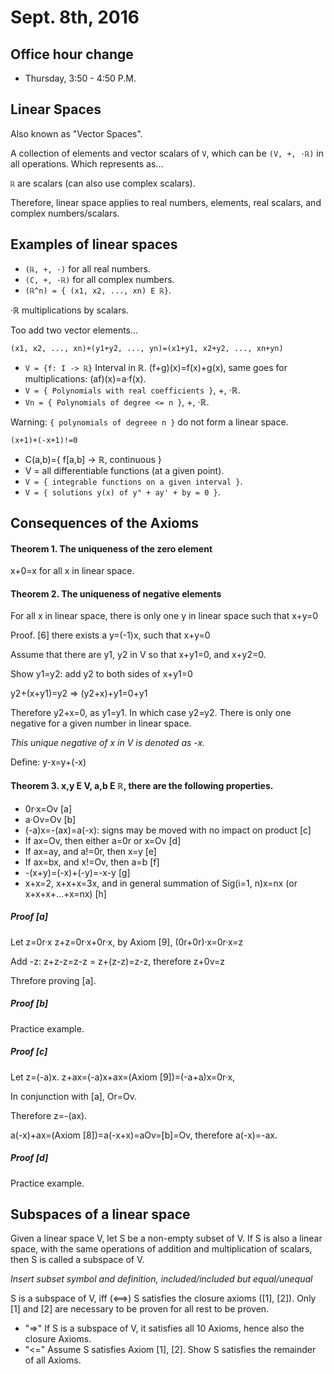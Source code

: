 Sept. 8th, 2016
===============

Office hour change
------------------

- Thursday, 3:50 - 4:50 P.M.

Linear Spaces
-------------

Also known as "Vector Spaces".

A collection of elements and vector scalars of `V`, which can be `(V, +, ·ℝ)` in all operations. Which represents as...

`ℝ` are scalars (can also use complex scalars).

Therefore, linear space applies to real numbers, elements, real scalars, and complex numbers/scalars.

Examples of linear spaces
-------------------------

- `(ℝ, +, ·)` for all real numbers.
- `(C, +, ·ℝ)` for all complex numbers.
- `(ℝ^n) = { (x1, x2, ..., xn) E ℝ}`.

·ℝ multiplications by scalars.

Too add two vector elements...

`(x1, x2, ..., xn)+(y1+y2, ..., yn)=(x1+y1, x2+y2, ..., xn+yn)`

- `V = {f: I -> ℝ}` Interval in ℝ. (f+g)(x)=f(x)+g(x), same goes for multiplications: (af)(x)=a·f(x).
- `V = { Polynomials with real coefficients }`, +, ·ℝ.
- `Vn = { Polynomials of degree <= n }`, +, ·ℝ.

Warning:
`{ polynomials of degreee n }` do not form a linear space.

`(x+1)+(-x+1)!=0`

- C(a,b)={ f[a,b] -> ℝ, continuous }
- V = all differentiable functions (at a given point).
- `V = { integrable functions on a given interval }`.
- `V = { solutions y(x) of y" + ay' + by = 0 }`.

Consequences of the Axioms
--------------------------

#### Theorem 1. The uniqueness of the zero element

x+0=x for all x in linear space.

#### Theorem 2. The uniqueness of negative elements

For all x in linear space, there is only one y in linear space such that x+y=0

Proof. [6] there exists a y=(-1)x, such that x+y=0

Assume that there are y1, y2 in V so that x+y1=0, and x+y2=0.

Show y1=y2: add y2 to both sides of x+y1=0

y2+(x+y1)=y2 => (y2+x)+y1=0+y1

Therefore y2+x=0, as y1=y1. In which case y2=y2. There is only one negative for a given number in linear space.

*This unique negative of x in V is denoted as -x.*

Define: y-x=y+(-x)

#### Theorem 3. x,y E V, a,b E ℝ, there are the following properties.

- 0r·x=Ov [a]
- a·Ov=Ov [b]
- (-a)x=-(ax)=a(-x): signs may be moved with no impact on product [c]
- If ax=Ov, then either a=0r or x=Ov [d]
- If ax=ay, and a!=0r, then x=y [e]
- If ax=bx, and x!=Ov, then a=b [f]
- -(x+y)=(-x)+(-y)=-x-y [g]
- x+x=2, x+x+x=3x, and in general summation of Sig(i=1, n)x=nx (or x+x+x+...+x=nx) [h]

##### Proof [a]

Let z=0r·x
z+z=0r·x+0r·x, by Axiom [9], (0r+0r)·x=0r·x=z

Add -z: z+z-z=z-z = z+(z-z)=z-z, therefore z+0v=z

Threfore proving [a].

##### Proof [b]

Practice example.

##### Proof [c]

Let z=(-a)x. z+ax=(-a)x+ax=(Axiom [9])=(-a+a)x=0r·x,

In conjunction with [a], Or=Ov.

Therefore z=-(ax).

a(-x)+ax=(Axiom [8])=a(-x+x)=aOv=[b]=Ov, therefore a(-x)=-ax.

##### Proof [d]

Practice example.

Subspaces of a linear space
---------------------------

Given a linear space V, let S be a non-empty subset of V. If S is also a linear space, with the same operations of addition and multiplication of scalars, then S is called a subspace of V.

*Insert subset symbol and definition, included/included but equal/unequal*

S is a subspace of V, iff (<==>) S satisfies the closure axioms ([1], [2]). Only [1] and [2] are necessary to be proven for all rest to be proven.

- "=>" If S is a subspace of V, it satisfies all 10 Axioms, hence also the closure Axioms.
- "<=" Assume S satisfies Axiom [1], [2]. Show S satisfies the remainder of all Axioms.
